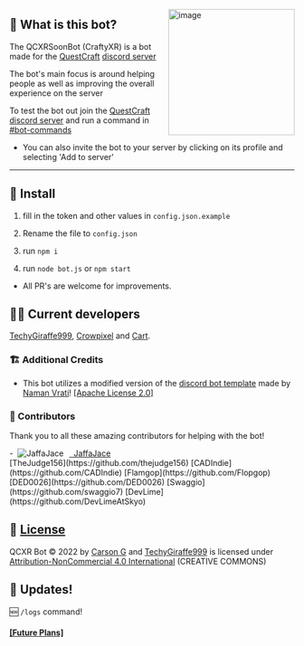 </p>
<img align="right" width="223" alt="image" src="https://user-images.githubusercontent.com/92249532/227790891-8ec082dd-b64f-484c-914a-8d02559c9c16.png">
</p>

## 🤔 What is this bot?

The QCXRSoonBot (CraftyXR) is a bot made for the [QuestCraft](https://questcraft.org) [discord server](https://discord.gg/questcraft)

The bot's main focus is around helping people as well as improving the overall experience on the server

To test the bot out join the [QuestCraft discord server](https://discord.gg/questcraft) and run a command in [#bot-commands](https://discord.com/channels/820767484042018829/953383695908216843)
- You can also invite the bot to your server by clicking on its profile and selecting 'Add to server'


---
## 💾 Install

1. fill in the token and other values in ``config.json.example``

2. Rename the file to ``config.json``

3. run ``npm i``

4. run ``node bot.js`` or ``npm start``

- All PR's are welcome for improvements.

## 🧑‍💻 Current developers
[TechyGiraffe999](https://github.com/TecEash1), [Crowpixel](https://github.com/CrowPixel) and [Cart](https://github.com/Cartrigger).

### 🏗️ Additional Credits
 - This bot utilizes a modified version of the [discord bot template](https://github.com/NamVr/DiscordBot-Template) made by [Naman Vrati](https://github.com/NamVr)! [\[Apache License 2.0\]](https://github.com/NamVr/DiscordBot-Template/blob/master/LICENSE)

### 🧩 Contributors
Thank you to all these amazing contributors for helping with the bot!
<div style="display: flex; align-items: center;">
  <div>
    <!---
      Do not modify this P element, it fixes the bullet point!
    -->
    <p style="display: inline;">-  </p>
  </div>
    <img src="https://avatars.githubusercontent.com/u/94018839?v=4&s=48" alt="JaffaJace" style="display: inline; margin-right: 10px;">
  <div>
    <a href="https://github.com/JaffaJace" style="display: inline;">  JaffaJace</a>
  </div>
</div>
[TheJudge156](https://github.com/thejudge156)
[CADIndie](https://github.com/CADIndie)
[Flamgop](https://github.com/Flopgop)
[DED0026](https://github.com/DED0026)
[Swaggio](https://github.com/swaggio7)
[DevLime](https://github.com/DevLimeAtSkyo)

## 📝 [License](https://github.com/Cartrigger/QCXRSoonBot/blob/main/LICENSE.md)
  QCXR Bot © 2022 by [Carson G](https://github.com/Cartrigger) and [TechyGiraffe999](https://github.com/TecEash1) is licensed under [Attribution-NonCommercial 4.0 International](https://creativecommons.org/licenses/by-nc/4.0/) (CREATIVE COMMONS)

## 🔄 Updates!
🆕 ``/logs`` command!
 ####  [[Future Plans]](https://github.com/Cartrigger/QCXRSoonBot/issues/25)
